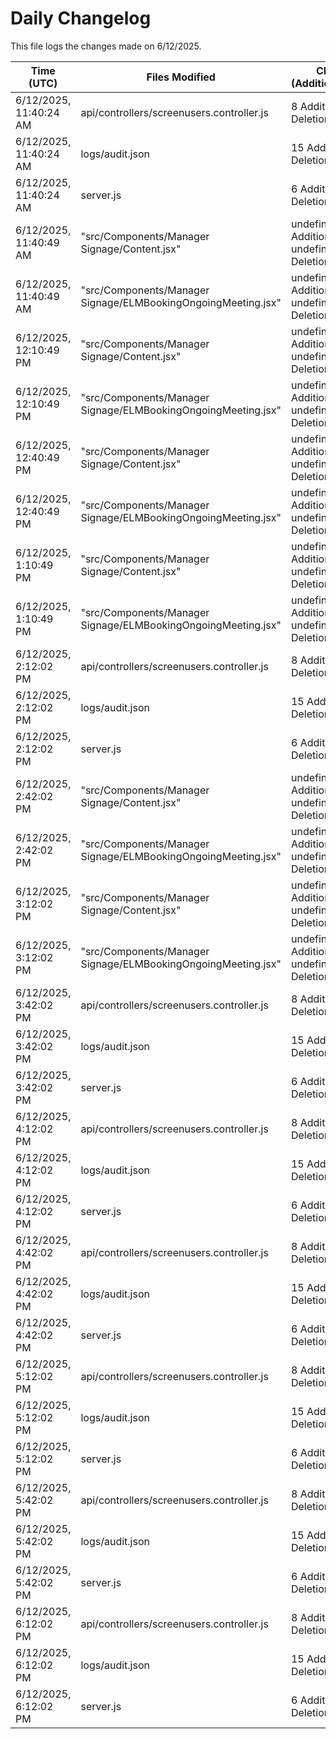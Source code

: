# Daily Changelog

This file logs the changes made on 6/12/2025.

| Time (UTC)             | Files Modified                    | Changes (Addition/Deletion) |
|------------------------|-----------------------------------|-----------------------------|
| 6/12/2025, 11:40:24 AM | api/controllers/screenusers.controller.js | 8 Additions & 8 Deletions |
| 6/12/2025, 11:40:24 AM | logs/audit.json | 15 Additions & 15 Deletions |
| 6/12/2025, 11:40:24 AM | server.js | 6 Additions & 0 Deletions |
| 6/12/2025, 11:40:49 AM | "src/Components/Manager Signage/Content.jsx" | undefined Additions & undefined Deletions|
| 6/12/2025, 11:40:49 AM | "src/Components/Manager Signage/ELMBookingOngoingMeeting.jsx" | undefined Additions & undefined Deletions|
| 6/12/2025, 12:10:49 PM | "src/Components/Manager Signage/Content.jsx" | undefined Additions & undefined Deletions|
| 6/12/2025, 12:10:49 PM | "src/Components/Manager Signage/ELMBookingOngoingMeeting.jsx" | undefined Additions & undefined Deletions|
| 6/12/2025, 12:40:49 PM | "src/Components/Manager Signage/Content.jsx" | undefined Additions & undefined Deletions|
| 6/12/2025, 12:40:49 PM | "src/Components/Manager Signage/ELMBookingOngoingMeeting.jsx" | undefined Additions & undefined Deletions|
| 6/12/2025, 1:10:49 PM | "src/Components/Manager Signage/Content.jsx" | undefined Additions & undefined Deletions|
| 6/12/2025, 1:10:49 PM | "src/Components/Manager Signage/ELMBookingOngoingMeeting.jsx" | undefined Additions & undefined Deletions|
| 6/12/2025, 2:12:02 PM | api/controllers/screenusers.controller.js | 8 Additions & 8 Deletions|
| 6/12/2025, 2:12:02 PM | logs/audit.json | 15 Additions & 15 Deletions|
| 6/12/2025, 2:12:02 PM | server.js | 6 Additions & 0 Deletions|
| 6/12/2025, 2:42:02 PM | "src/Components/Manager Signage/Content.jsx" | undefined Additions & undefined Deletions|
| 6/12/2025, 2:42:02 PM | "src/Components/Manager Signage/ELMBookingOngoingMeeting.jsx" | undefined Additions & undefined Deletions|
| 6/12/2025, 3:12:02 PM | "src/Components/Manager Signage/Content.jsx" | undefined Additions & undefined Deletions|
| 6/12/2025, 3:12:02 PM | "src/Components/Manager Signage/ELMBookingOngoingMeeting.jsx" | undefined Additions & undefined Deletions|
| 6/12/2025, 3:42:02 PM | api/controllers/screenusers.controller.js | 8 Additions & 8 Deletions|
| 6/12/2025, 3:42:02 PM | logs/audit.json | 15 Additions & 15 Deletions|
| 6/12/2025, 3:42:02 PM | server.js | 6 Additions & 0 Deletions|
| 6/12/2025, 4:12:02 PM | api/controllers/screenusers.controller.js | 8 Additions & 8 Deletions|
| 6/12/2025, 4:12:02 PM | logs/audit.json | 15 Additions & 15 Deletions|
| 6/12/2025, 4:12:02 PM | server.js | 6 Additions & 0 Deletions|
| 6/12/2025, 4:42:02 PM | api/controllers/screenusers.controller.js | 8 Additions & 8 Deletions|
| 6/12/2025, 4:42:02 PM | logs/audit.json | 15 Additions & 15 Deletions|
| 6/12/2025, 4:42:02 PM | server.js | 6 Additions & 0 Deletions|
| 6/12/2025, 5:12:02 PM | api/controllers/screenusers.controller.js | 8 Additions & 8 Deletions|
| 6/12/2025, 5:12:02 PM | logs/audit.json | 15 Additions & 15 Deletions|
| 6/12/2025, 5:12:02 PM | server.js | 6 Additions & 0 Deletions|
| 6/12/2025, 5:42:02 PM | api/controllers/screenusers.controller.js | 8 Additions & 8 Deletions|
| 6/12/2025, 5:42:02 PM | logs/audit.json | 15 Additions & 15 Deletions|
| 6/12/2025, 5:42:02 PM | server.js | 6 Additions & 0 Deletions|
| 6/12/2025, 6:12:02 PM | api/controllers/screenusers.controller.js | 8 Additions & 8 Deletions|
| 6/12/2025, 6:12:02 PM | logs/audit.json | 15 Additions & 15 Deletions|
| 6/12/2025, 6:12:02 PM | server.js | 6 Additions & 0 Deletions|
